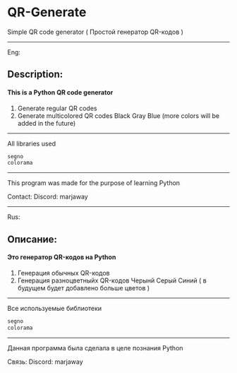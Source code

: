 # QR-Generate
Simple QR code generator ( Простой генератор QR-кодов )
___
Eng:
## Description:
#### This is a Python QR code generator

1. Generate regular QR codes
2. Generate multicolored QR codes
Black
Gray
Blue (more colors will be added in the future)
___
All libraries used
```python
segno
colorama
```
___
This program was made for the purpose of learning Python

Contact: Discord: marjaway
___
Rus:
## Описание:
#### Это генератор QR-кодов на Python

1. Генерация обычных QR-кодов
2. Генерация разноцветныйх QR-кодов
   Черынй
   Серый
   Синий ( в будущем будет добавлено больше цветов )
___
Все используемые библиотеки
```python
segno
colorama
```
___
Данная программа была сделала в целе познания Python

Cвязь: Discord: marjaway 
